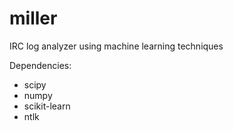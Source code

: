 miller
======

IRC log analyzer using machine learning techniques

Dependencies:

* scipy
* numpy
* scikit-learn
* ntlk

